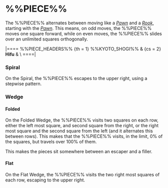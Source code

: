 # %%PIECE%%

The %%PIECE%% alternates between moving like a [*Pawn*](pawn.html)
and a [*Rook*](rook.html), starting with the [*Pawn*](pawn.html).
This means, on odd moves, the %%PIECE%% moves one square forward,
while on even moves, the %%PIECE%% slides over an unlimited squares
orthogonally.

|====
%%PIECE_HEADERS%%
  {th = 1}  %%KYOTO_SHOGI%%
& {cs = 2}  **Hifu**
&           \\
====|

### Spiral

On the Spiral, the %%PIECE%% escapes to the upper right, using
a stepwise pattern.

### Wedge

#### Folded

On the Folded Wedge, the %%PIECE%% visits two squares on each row, 
either the left most square, and second square from the right, or the right
most square and the second square from the left (and it alternates
this between rows). This makes that the %%PIECE%% visits, in the limit,
0% of the squares, but travels over 100% of them.

This makes the pieces sit somewhere between an escaper and a filler.

#### Flat

On the Flat Wedge, the %%PIECE%% visits the two right most squares
of each row, escaping to the upper right.
